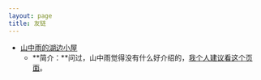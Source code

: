 ```yaml
---
layout: page
title: 友链
---
```


- [山中雨的湖边小屋](https://mount-rain.link/)
  - **简介：**问过，山中雨觉得没有什么好介绍的，[我个人建议看这个页面](https://mount-rain.link/index.php/about.html)。
